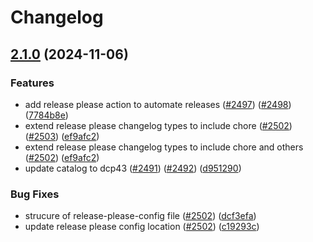 # Changelog

## [2.1.0](https://github.com/DataBiosphere/data-portal/compare/v2.0.0...v2.1.0) (2024-11-06)


### Features

* add release please action to automate releases ([#2497](https://github.com/DataBiosphere/data-portal/issues/2497)) ([#2498](https://github.com/DataBiosphere/data-portal/issues/2498)) ([7784b8e](https://github.com/DataBiosphere/data-portal/commit/7784b8e77710c3d4c70b9c347d58fd8f24040e39))
* extend release please changelog types to include chore ([#2502](https://github.com/DataBiosphere/data-portal/issues/2502)) ([#2503](https://github.com/DataBiosphere/data-portal/issues/2503)) ([ef9afc2](https://github.com/DataBiosphere/data-portal/commit/ef9afc298a15815aee3049acd01aa850d249f421))
* extend release please changelog types to include chore and others ([#2502](https://github.com/DataBiosphere/data-portal/issues/2502)) ([ef9afc2](https://github.com/DataBiosphere/data-portal/commit/ef9afc298a15815aee3049acd01aa850d249f421))
* update catalog to dcp43 ([#2491](https://github.com/DataBiosphere/data-portal/issues/2491)) ([#2492](https://github.com/DataBiosphere/data-portal/issues/2492)) ([d951290](https://github.com/DataBiosphere/data-portal/commit/d951290320240f72aa82efaba548aa21d16e410c))


### Bug Fixes

* strucure of release-please-config file ([#2502](https://github.com/DataBiosphere/data-portal/issues/2502)) ([dcf3efa](https://github.com/DataBiosphere/data-portal/commit/dcf3efa99b0ad88dd7e8f002af9715b330daeffc))
* update release please config location ([#2502](https://github.com/DataBiosphere/data-portal/issues/2502)) ([c19293c](https://github.com/DataBiosphere/data-portal/commit/c19293cea6e9675c3d25c3c1c70ba4e25de8d419))
